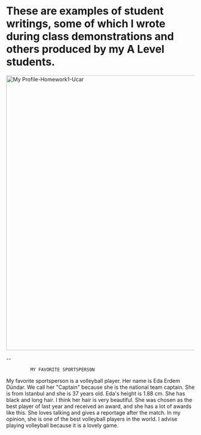 
# These are examples of student writings, some of which I wrote during class demonstrations and others produced by my A Level students.


<img width="734" alt="My Profile-Homework1-Ucar" src="https://github.com/user-attachments/assets/307e6e5a-3cb0-40b2-a53a-96ad8ac932da">




--


             MY FAVORITE SPORTSPERSON

  My favorite sportsperson is a volleyball player. Her name is Eda Erdem Dündar. We call her "Captain" because she is the national team captain. She is from Istanbul and she is 37 years old. Eda's height is 1.88 cm. She has black and long hair. I think her hair is very beautiful. She was chosen as the best player of last year and received an award, and she has a lot of awards like this. She loves talking and gives a reportage after the match. In my opinion, she is one of the best volleyball players in the world. I advise playing volleyball because it is a lovely game.
